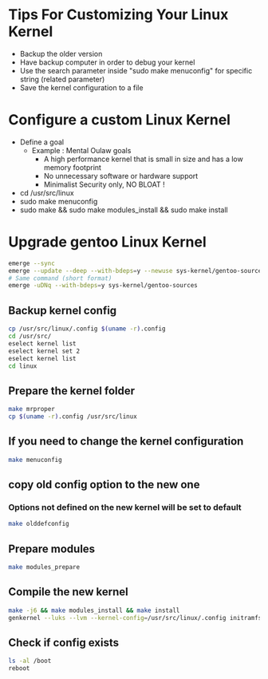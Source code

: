 # Tips For Customizing Your Linux Kernel
- Backup the older version
- Have backup computer in order to debug your kernel
- Use the search parameter inside "sudo make menuconfig" for specific string (related parameter)
- Save the kernel configuration to a file

# Configure a custom Linux Kernel
- Define a goal
	- Example : Mental Oulaw goals
		- A high performance kernel that is small in size and has a low memory footprint
		- No unnecessary software or hardware support 
		- Minimalist Security only, NO BLOAT !
- cd /usr/src/linux
- sudo make menuconfig
- sudo make && sudo make modules_install && sudo make install

# Upgrade gentoo Linux Kernel
```bash
emerge --sync
emerge --update --deep --with-bdeps=y --newuse sys-kernel/gentoo-sources
# Same command (short format)
emerge -uDNq --with-bdeps=y sys-kernel/gentoo-sources
```

## Backup kernel config
```bash
cp /usr/src/linux/.config $(uname -r).config
cd /usr/src/
eselect kernel list
eselect kernel set 2
eselect kernel list
cd linux
```

## Prepare the kernel folder
```bash
make mrproper
cp $(uname -r).config /usr/src/linux
```

## If you need to change the kernel configuration
```bash
make menuconfig
```
## copy old config option to the new one
### Options not defined on the new kernel will be set to default
```bash
make olddefconfig
```
## Prepare modules
```bash
make modules_prepare
```
## Compile the new kernel
```bash
make -j6 && make modules_install && make install 
genkernel --luks --lvm --kernel-config=/usr/src/linux/.config initramfs
```
## Check if config exists
```bash
ls -al /boot
reboot
```
